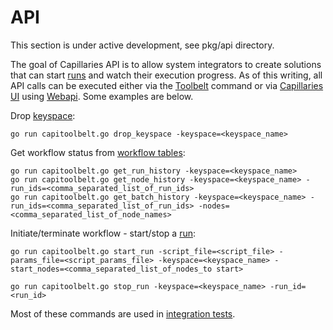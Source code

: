 # API

This section is under active development, see pkg/api directory.

The goal of Capillaries API is to allow system integrators to create solutions that can start [runs](glossary.md#run) and watch their execution progress. As of this writing, all API calls can be executed either via the [Toolbelt](glossary.md#toolbelt) command or via [Capillaries UI](glossary.md#capillaries-ui) using [Webapi](glossary.md#webapi). Some examples are below.

Drop [keyspace](glossary.md#keyspace):

```
go run capitoolbelt.go drop_keyspace -keyspace=<keyspace_name>
```

Get workflow status from [workflow tables](glossary.md#workflow-table):

```
go run capitoolbelt.go get_run_history -keyspace=<keyspace_name>
go run capitoolbelt.go get_node_history -keyspace=<keyspace_name> -run_ids=<comma_separated_list_of_run_ids>
go run capitoolbelt.go get_batch_history -keyspace=<keyspace_name> -run_ids=<comma_separated_list_of_run_ids> -nodes=<comma_separated_list_of_node_names>
```

Initiate/terminate workflow - start/stop a [run](glossary.md#run):
```
go run capitoolbelt.go start_run -script_file=<script_file> -params_file=<script_params_file> -keyspace=<keyspace_name> -start_nodes=<comma_separated_list_of_nodes_to start>

go run capitoolbelt.go stop_run -keyspace=<keyspace_name> -run_id=<run_id>

```

Most of these commands are used in [integration tests](testing.md#integration-tests).
